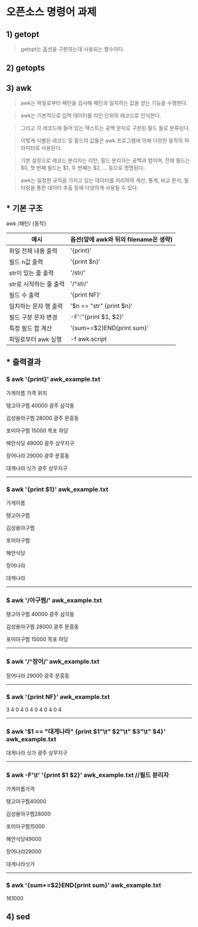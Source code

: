# 오픈소스 명령어 과제

## 1) **getopt**
> getopt는 옵션을 구분하는데 사용되는 함수이다.

## 2) **getopts**



## 3) **awk**
>awk는 파일로부터 패턴을 검사해 패턴과 일치하는 값을 얻는 기능을 수행한다.

>awk는 기본적으로 입력 데이터를 라인 단위의 레코드로 인식한다. 

>그리고 각 레코드에 들어 있는 텍스트는 공백 문자로 구분된 필드 들로 분류된다. 

>이렇게 식별된 레코드 및 필드의 값들은 awk 프로그램에 의해 다양한 동작의 파라미터로 사용된다.

>기본 설정으로 레코드 분리자는 리턴, 필드 분리자는 공백과 탭이며, 전체 필드는 $0, 첫 번째 필드는 $1, 두 번째는 $2, ... 등으로 명명된다.

>awk는 일정한 규칙을 가지고 있는 데이터를 처리하여 계산, 통계, 비교 분석, 필터링을 통한 데이터 추출 등에 다양하게 사용될 수 있다.

## * 기본 구조

awk /패턴/ {동작}

|예시|옵션(앞에 awk와 뒤의 filename은 생략)|
|------|-------|
|파일 전체 내용 출력|'{print}'|
|필드 n값 출력|'{print $n}'|
|str이 있는 줄 출력|'/str/'|
|str로 시작하는  줄 출력|'/^str/'|
|필드 수 출력|'{print NF}'|
|일치하는 문자 행 출력|'$n == "str" {print $n}'|
|필드 구분 문자 변경|-F':''{print $1, $2}'|
|특정 필드 합 계산|'{sum+=$2}END{print sum}'|
|파일로부터 awk 실행|-f awk.script|

## * 출력결과

### $ awk '{print}' awk_example.txt

가게이름	가격	위치

탱고아구찜	40000	광주 삼각동

김성용아구찜	28000	광주 문흥동

포미아구찜	15000	목포 하당

해안식당	49000	광주 상무지구

장어나라	29000	광주 문흥동

대게나라	싯가	광주 상무지구

---

### $ awk '{print $1}' awk_example.txt
가게이름

탱고아구찜

김성용아구찜

포미아구찜

해안식당

장어나라

대게나라

---

### $ awk '/아구찜/' awk_example.txt
탱고아구찜	40000	광주 삼각동

김성용아구찜	28000	광주 문흥동

포미아구찜	15000	목포 하당

---

### $ awk '/^장어/' awk_example.txt
장어나라        29000   광주 문흥동

---

### $ awk '{print NF}' awk_example.txt
3
4
0
4
0
4
0
4
0
4
0
4

---

### $ awk '$1 == "대게나라" {print $1"\t" $2"\t" $3"\t" $4}' awk_example.txt
대게나라        싯가    광주    상무지구

---

### $ awk -F'\t' '{print $1 $2}' awk_example.txt	//필드 분리자
가게이름가격

탱고아구찜40000

김성용아구찜28000

포미아구찜15000

해안식당49000

장어나라29000

대게나라싯가

---

### $ awk '{sum+=$2}END{print sum}' awk_example.txt
161000


## 4) **sed**
